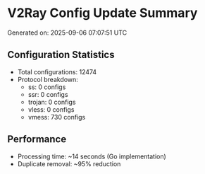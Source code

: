 # V2Ray Config Update Summary
Generated on: 2025-09-06 07:07:51 UTC

## Configuration Statistics
- Total configurations: 12474
- Protocol breakdown:
  - ss: 0 configs
  - ssr: 0 configs
  - trojan: 0 configs
  - vless: 0 configs
  - vmess: 730 configs

## Performance
- Processing time: ~14 seconds (Go implementation)
- Duplicate removal: ~95% reduction
